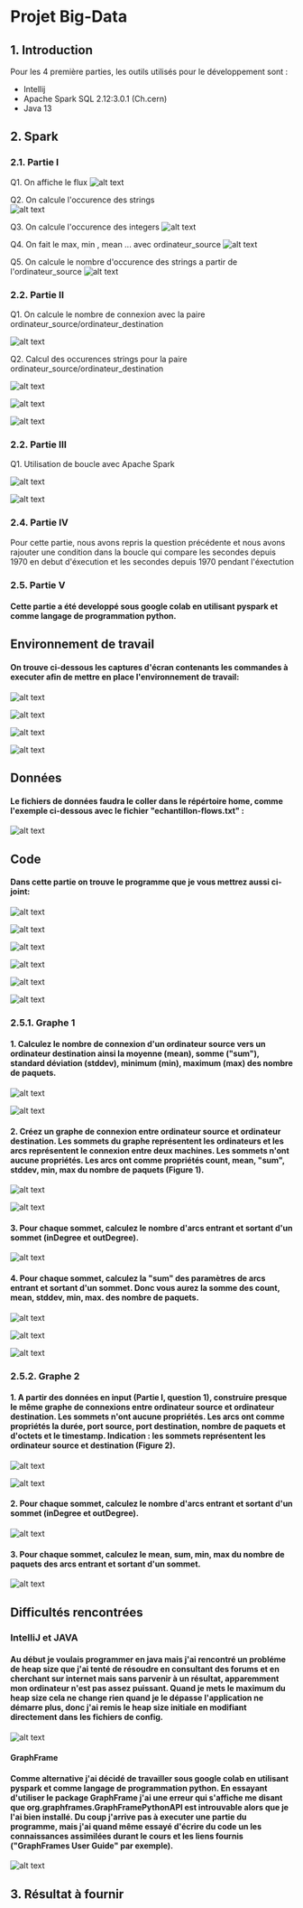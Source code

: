 # Projet Big-Data


## 1. Introduction

Pour les 4 première parties, les outils utilisés pour le développement sont :

- Intellij
- Apache Spark SQL 2.12:3.0.1 (Ch.cern)
- Java 13

## 2. Spark

### 2.1. Partie I

Q1. On affiche le flux
![alt text](BigData_Project/screen_premiere/P1/Q1.png)


Q2. On calcule l'occurence des strings                                                                      
![alt text](BigData_Project/screen_premiere/P1/Q2.png)

Q3. On calcule l'occurence des integers
![alt text](BigData_Project/screen_premiere/P1/Q3.png)


Q4. On fait le max, min , mean ... avec ordinateur_source
![alt text](BigData_Project/screen_premiere/P1/Q4.png)

Q5. On calcule le nombre d'occurence des strings a partir de l'ordinateur_source
![alt text](BigData_Project/screen_premiere/P1/Q5.png)

### 2.2. Partie II

Q1. On calcule le nombre de connexion avec la paire ordinateur_source/ordinateur_destination

![alt text](BigData_Project/screen_premiere/P2/Q1.png)

Q2. Calcul des occurences strings pour la paire ordinateur_source/ordinateur_destination

![alt text](BigData_Project/screen_premiere/P2/Q2.png)

![alt text](BigData_Project/screen_premiere/P2/Q3.png)

![alt text](BigData_Project/screen_premiere/P2/Q4.png)

### 2.2. Partie III

Q1. Utilisation de boucle avec Apache Spark 

![alt text](BigData_Project/screen_premiere/P3/1.png)

![alt text](BigData_Project/screen_premiere/P3/2.png)

### 2.4. Partie IV

Pour cette partie, nous avons repris la question précédente et nous avons rajouter une condition dans la boucle qui compare les secondes depuis 1970 en debut d'éxecution et les secondes depuis 1970 pendant l'éxectution

### 2.5. Partie V

#### Cette partie a été developpé sous google colab en utilisant pyspark et comme langage de programmation python.

## Environnement de travail

#### On trouve ci-dessous les captures d'écran contenants les commandes à executer afin de mettre en place l'environnement de travail:

![alt text][logo8]

[logo8]: https://github.com/Tomgalanx/Big-Data/blob/main/BigData_Project/Screen8.png

![alt text][logo9]

[logo9]: https://github.com/Tomgalanx/Big-Data/blob/main/BigData_Project/Screen9.png

![alt text][logo10]

[logo10]: https://github.com/Tomgalanx/Big-Data/blob/main/BigData_Project/Screen10.png

![alt text][logo11]

[logo11]: https://github.com/Tomgalanx/Big-Data/blob/main/BigData_Project/Screen11.png

## Données

#### Le fichiers de données faudra le coller dans le répértoire home, comme l'exemple ci-dessous avec le fichier "echantillon-flows.txt" :

![alt text][logo7]

[logo7]: https://github.com/Tomgalanx/Big-Data/blob/main/BigData_Project/Screen7.png

## Code

#### Dans cette partie on trouve le programme que je vous mettrez aussi ci-joint:

![alt text][logo12]

[logo12]: https://github.com/Tomgalanx/Big-Data/blob/main/BigData_Project/Screen12.png

![alt text][logo13]

[logo13]: https://github.com/Tomgalanx/Big-Data/blob/main/BigData_Project/Screen13.png

![alt text][logo14]

[logo14]: https://github.com/Tomgalanx/Big-Data/blob/main/BigData_Project/Screen14.png

![alt text][logo15]

[logo15]: https://github.com/Tomgalanx/Big-Data/blob/main/BigData_Project/Screen15.png

![alt text][logo16]

[logo16]: https://github.com/Tomgalanx/Big-Data/blob/main/BigData_Project/Screen16.png

![alt text][logo17]

[logo17]: https://github.com/Tomgalanx/Big-Data/blob/main/BigData_Project/Screen17.png

### 2.5.1. Graphe 1
#### 1. Calculez le nombre de connexion d'un ordinateur source vers un ordinateur destination ainsi la moyenne (mean), somme ("sum"), standard déviation (stddev), minimum (min), maximum (max) des nombre de paquets.

![alt text][logo1]

[logo1]: https://github.com/Tomgalanx/Big-Data/blob/main/BigData_Project/Screen1.png

![alt text][logo2]

[logo2]: https://github.com/Tomgalanx/Big-Data/blob/main/BigData_Project/Screen2.png

#### 2. Créez un graphe de connexion entre ordinateur source et ordinateur destination. Les sommets du graphe représentent les ordinateurs et les arcs représentent le connexion entre deux machines. Les sommets n'ont aucune propriétés. Les arcs ont comme propriétés count, mean, "sum", stddev, min, max du nombre de paquets (Figure 1).

![alt text][logo3]

[logo3]: https://github.com/Tomgalanx/Big-Data/blob/main/BigData_Project/Screen3.png

![alt text][logo4]

[logo4]: https://github.com/Tomgalanx/Big-Data/blob/main/BigData_Project/Screen4.png

#### 3. Pour chaque sommet, calculez le nombre d'arcs entrant et sortant d'un sommet (inDegree et outDegree).

![alt text][logo20]

[logo20]: https://github.com/Tomgalanx/Big-Data/blob/main/BigData_Project/Screen20.png

#### 4. Pour chaque sommet, calculez la "sum" des paramètres de arcs entrant et sortant d'un sommet. Donc vous aurez la somme des count, mean, stddev, min, max. des nombre de paquets.
![alt text][logo21]

[logo21]: https://github.com/Tomgalanx/Big-Data/blob/main/BigData_Project/Screen21.png

![alt text][logo15]

[logo15]: https://github.com/Tomgalanx/Big-Data/blob/main/BigData_Project/Screen15.png

![alt text][logo22]

[logo22]: https://github.com/Tomgalanx/Big-Data/blob/main/BigData_Project/Screen22.png

### 2.5.2. Graphe 2
#### 1. A partir des données en input (Partie I, question 1), construire presque le même graphe de connexions entre ordinateur source et ordinateur destination. Les sommets n'ont aucune propriétés. Les arcs ont comme propriétés la durée, port source, port destination, nombre de paquets et d'octets et le timestamp. Indication : les sommets représentent les ordinateur source et destination (Figure 2).

![alt text][logo5]

[logo5]: https://github.com/Tomgalanx/Big-Data/blob/main/BigData_Project/Screen5.png

![alt text][logo6]

[logo6]: https://github.com/Tomgalanx/Big-Data/blob/main/BigData_Project/Screen6.png

#### 2. Pour chaque sommet, calculez le nombre d'arcs entrant et sortant d'un sommet (inDegree et outDegree).

![alt text][logo20]

[logo20]: https://github.com/Tomgalanx/Big-Data/blob/main/BigData_Project/Screen20.png

#### 3. Pour chaque sommet, calculez le mean, sum, min, max du nombre de paquets des arcs entrant et sortant d'un sommet.

![alt text][logo23]

[logo23]: https://github.com/Tomgalanx/Big-Data/blob/main/BigData_Project/Screen23.png

## Difficultés rencontrées

### IntelliJ et JAVA

#### Au début je voulais programmer en java mais j'ai rencontré un probléme de heap size que j'ai tenté de résoudre en consultant des forums et en cherchant sur internet mais sans parvenir à un résultat, apparemment mon ordinateur n'est pas assez puissant. Quand je mets le maximum du heap size cela ne change rien quand je le dépasse l'application ne démarre plus, donc j'ai remis le heap size initiale en modifiant directement dans les fichiers de config.

![alt text][logo19]

[logo19]: https://github.com/Tomgalanx/Big-Data/blob/main/BigData_Project/Screen19.png

#### GraphFrame

#### Comme alternative j'ai décidé de travailler sous google colab en utilisant pyspark et comme langage de programmation python. En essayant d'utiliser le package GraphFrame j'ai une erreur qui s'affiche me disant que org.graphframes.GraphFramePythonAPI est introuvable alors que je l'ai bien installé. Du coup j'arrive pas à executer une partie du programme, mais j'ai quand même essayé d'écrire du code un les connaissances assimilées durant le cours et les liens fournis ("GraphFrames User Guide" par exemple).

![alt text][logo18]

[logo18]: https://github.com/Tomgalanx/Big-Data/blob/main/BigData_Project/Screen18.png

## 3. Résultat à fournir
